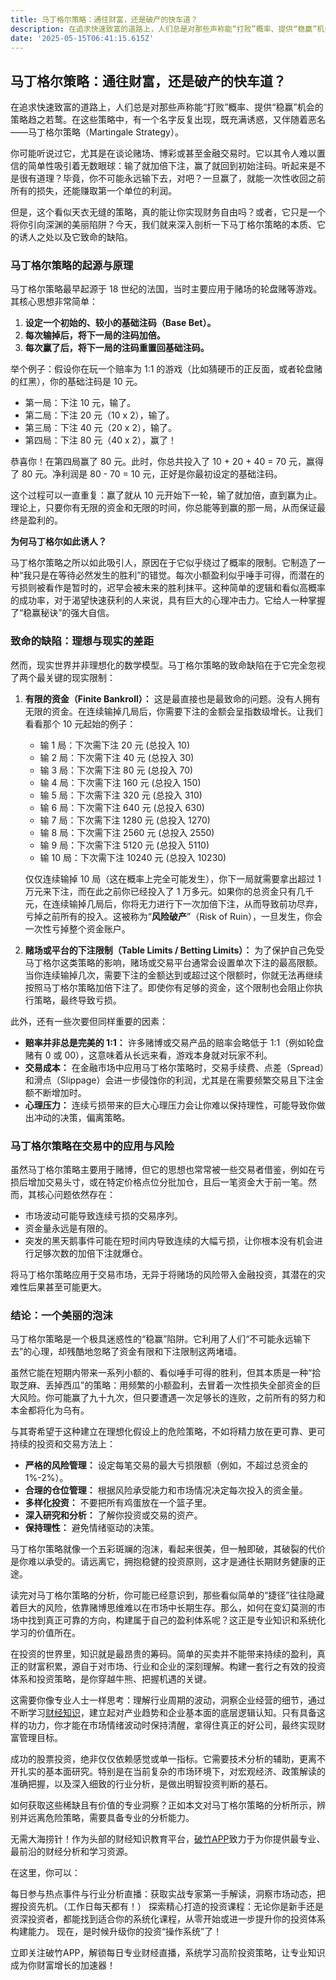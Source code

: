 ```yaml
---
title: 马丁格尔策略：通往财富，还是破产的快车道？
description: 在追求快速致富的道路上，人们总是对那些声称能“打败”概率、提供“稳赢”机会的策略趋之若鹜。在这些策略中，有一个名字反复出现，既充满诱惑，又伴随着恶名——马丁格尔策略（Martingale Strategy）。
date: '2025-05-15T06:41:15.615Z'
---
```



## 马丁格尔策略：通往财富，还是破产的快车道？

在追求快速致富的道路上，人们总是对那些声称能“打败”概率、提供“稳赢”机会的策略趋之若鹜。在这些策略中，有一个名字反复出现，既充满诱惑，又伴随着恶名——马丁格尔策略（Martingale Strategy）。

你可能听说过它，尤其是在谈论赌场、博彩或甚至金融交易时。它以其令人难以置信的简单性吸引着无数眼球：输了就加倍下注，赢了就回到初始注码。听起来是不是很有道理？毕竟，你不可能永远输下去，对吧？一旦赢了，就能一次性收回之前所有的损失，还能赚取第一个单位的利润。

但是，这个看似天衣无缝的策略，真的能让你实现财务自由吗？或者，它只是一个将你引向深渊的美丽陷阱？今天，我们就来深入剖析一下马丁格尔策略的本质、它的诱人之处以及它致命的缺陷。

### **马丁格尔策略的起源与原理**

马丁格尔策略最早起源于 18 世纪的法国，当时主要应用于赌场的轮盘赌等游戏。其核心思想非常简单：

1.  **设定一个初始的、较小的基础注码（Base Bet）。**
2.  **每次输掉后，将下一局的注码加倍。**
3.  **每次赢了后，将下一局的注码重置回基础注码。**

举个例子：假设你在玩一个赔率为 1:1 的游戏（比如猜硬币的正反面，或者轮盘赌的红黑），你的基础注码是 10 元。

* 第一局：下注 10 元，输了。
* 第二局：下注 20 元（10 x 2），输了。
* 第三局：下注 40 元（20 x 2），输了。
* 第四局：下注 80 元（40 x 2），赢了！

恭喜你！在第四局赢了 80 元。此时，你总共投入了 10 + 20 + 40 = 70 元，赢得了 80 元。净利润是 80 - 70 = 10 元，正好是你最初设定的基础注码。

这个过程可以一直重复：赢了就从 10 元开始下一轮，输了就加倍，直到赢为止。理论上，只要你有无限的资金和无限的时间，你总能等到赢的那一局，从而保证最终是盈利的。

**为何马丁格尔如此诱人？**

马丁格尔策略之所以如此吸引人，原因在于它似乎绕过了概率的限制。它制造了一种“我只是在等待必然发生的胜利”的错觉。每次小额盈利似乎唾手可得，而潜在的亏损则被看作是暂时的，迟早会被未来的胜利抹平。这种简单的逻辑和看似高概率的成功率，对于渴望快速获利的人来说，具有巨大的心理冲击力。它给人一种掌握了“稳赢秘诀”的强大自信。

### **致命的缺陷：理想与现实的差距**

然而，现实世界并非理想化的数学模型。马丁格尔策略的致命缺陷在于它完全忽视了两个最关键的现实限制：

1.  **有限的资金（Finite Bankroll）：** 这是最直接也是最致命的问题。没有人拥有无限的资金。在连续输掉几局后，你需要下注的金额会呈指数级增长。让我们看看那个 10 元起始的例子：
    * 输 1 局：下次需下注 20 元 (总投入 10)
    * 输 2 局：下次需下注 40 元 (总投入 30)
    * 输 3 局：下次需下注 80 元 (总投入 70)
    * 输 4 局：下次需下注 160 元 (总投入 150)
    * 输 5 局：下次需下注 320 元 (总投入 310)
    * 输 6 局：下次需下注 640 元 (总投入 630)
    * 输 7 局：下次需下注 1280 元 (总投入 1270)
    * 输 8 局：下次需下注 2560 元 (总投入 2550)
    * 输 9 局：下次需下注 5120 元 (总投入 5110)
    * 输 10 局：下次需下注 10240 元 (总投入 10230)

    仅仅连续输掉 10 局（这在概率上完全可能发生），你下一局就需要拿出超过 1 万元来下注，而在此之前你已经投入了 1 万多元。如果你的总资金只有几千元，在连续输掉几局后，你将无力进行下一次加倍下注，从而导致前功尽弃，亏掉之前所有的投入。这被称为“**风险破产**”（Risk of Ruin），一旦发生，你会一次性亏掉整个资金账户。

2.  **赌场或平台的下注限制（Table Limits / Betting Limits）：** 为了保护自己免受马丁格尔这类策略的影响，赌场或交易平台通常会设置单次下注的最高限额。当你连续输掉几次，需要下注的金额达到或超过这个限额时，你就无法再继续按照马丁格尔策略加倍下注了。即使你有足够的资金，这个限制也会阻止你执行策略，最终导致亏损。

此外，还有一些次要但同样重要的因素：

* **赔率并非总是完美的 1:1：** 许多赌博或交易产品的赔率会略低于 1:1（例如轮盘赌有 0 或 00），这意味着从长远来看，游戏本身就对玩家不利。
* **交易成本：** 在金融市场中应用马丁格尔策略时，交易手续费、点差（Spread）和滑点（Slippage）会进一步侵蚀你的利润，尤其是在需要频繁交易且下注金额不断增加时。
* **心理压力：** 连续亏损带来的巨大心理压力会让你难以保持理性，可能导致你做出冲动的决策，偏离策略。

### **马丁格尔策略在交易中的应用与风险**

虽然马丁格尔策略主要用于赌博，但它的思想也常常被一些交易者借鉴，例如在亏损后增加交易头寸，或在特定价格点位分批加仓，且后一笔资金大于前一笔。然而，其核心问题依然存在：

* 市场波动可能导致连续亏损的交易序列。
* 资金量永远是有限的。
* 突发的黑天鹅事件可能在短时间内导致连续的大幅亏损，让你根本没有机会进行足够次数的加倍下注就爆仓。

将马丁格尔策略应用于交易市场，无异于将赌场的风险带入金融投资，其潜在的灾难性后果甚至可能更大。

### **结论：一个美丽的泡沫**

马丁格尔策略是一个极具迷惑性的“稳赢”陷阱。它利用了人们“不可能永远输下去”的心理，却残酷地忽略了资金有限和下注限制这两堵墙。

虽然它能在短期内带来一系列小额的、看似唾手可得的胜利，但其本质是一种“拾取芝麻、丢掉西瓜”的策略：用频繁的小额盈利，去冒着一次性损失全部资金的巨大风险。你可能赢了九十九次，但只要遭遇一次足够长的连败，之前所有的努力和本金都将化为乌有。

与其寄希望于这种建立在理想化假设上的危险策略，不如将精力放在更可靠、更可持续的投资和交易方法上：

* **严格的风险管理：** 设定每笔交易的最大亏损限额（例如，不超过总资金的 1%-2%）。
* **合理的仓位管理：** 根据风险承受能力和市场情况决定每次投入的资金量。
* **多样化投资：** 不要把所有鸡蛋放在一个篮子里。
* **深入研究和分析：** 了解你投资或交易的资产。
* **保持理性：** 避免情绪驱动的决策。

马丁格尔策略就像一个五彩斑斓的泡沫，看起来很美，但一触即破，其破裂的代价是你难以承受的。请远离它，拥抱稳健的投资原则，这才是通往长期财务健康的正途。


读完对马丁格尔策略的分析，你可能已经意识到，那些看似简单的“捷径”往往隐藏着巨大的风险，依靠赌博思维难以在市场中长期生存。那么，如何在变幻莫测的市场中找到真正可靠的方向，构建属于自己的盈利体系呢？这正是专业知识和系统化学习的价值所在。

在投资的世界里，知识就是最昂贵的筹码。简单的买卖并不能带来持续的盈利，真正的财富积累，源自于对市场、行业和企业的深刻理解。构建一套行之有效的投资体系和投资策略，是你穿越牛熊、把握机遇的关键。

这需要你像专业人士一样思考：理解行业周期的波动，洞察企业经营的细节，通过不断学习[财经知识](https://www.pozhu.cc)，建立起对产业趋势和企业基本面的底层逻辑认知。只有具备这样的功力，你才能在市场情绪波动时保持清醒，拿得住真正的好公司，最终实现财富管理目标。

成功的股票投资，绝非仅仅依赖感觉或单一指标。它需要技术分析的辅助，更离不开扎实的基本面研究。特别是在当前复杂的市场环境下，对宏观经济、政策解读的准确把握，以及深入细致的行业分析，是做出明智投资判断的基石。

如何获取这些稀缺且有价值的专业洞察？正如本文对马丁格尔策略的分析所示，辨别并远离危险策略，需要具备专业的分析能力。

无需大海捞针！作为头部的财经知识教育平台，[破竹APP](https://www.pozhu.app)致力于为你提供最专业、最前沿的财经分析和学习资源。

在这里，你可以：

每日参与热点事件与行业分析直播：获取实战专家第一手解读，洞察市场动态，把握投资先机。（工作日每天都有！）
探索精心打造的投资课程：无论你是新手还是资深投资者，都能找到适合你的系统化课程，从零开始或进一步提升你的投资体系构建能力。
现在，是时候升级你的投资“操作系统”了！

立即关注破竹APP，解锁每日专业财经直播，系统学习高阶投资策略，让专业知识成为你财富增长的加速器！


